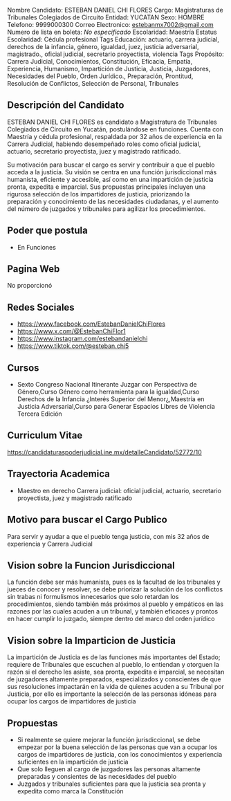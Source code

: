 Nombre Candidato: ESTEBAN DANIEL CHI FLORES
Cargo: Magistraturas de Tribunales Colegiados de Circuito
Entidad: YUCATAN
Sexo: HOMBRE
Telefono: 9999000300
Correo Electronico: estebanmx7002@gmail.com
Numero de lista en boleta: *No especificado*
Escolaridad: Maestría
Estatus Escolaridad: Cédula profesional
Tags Educación: actuario, carrera judicial, derechos de la infancia, género, igualdad, juez, justicia adversarial, magistrado., oficial judicial, secretario proyectista, violencia
Tags Propósito: Carrera Judicial, Conocimientos, Constitución, Eficacia, Empatía, Experiencia, Humanismo, Impartición de Justicia, Justicia, Juzgadores, Necesidades del Pueblo, Orden Jurídico., Preparación, Prontitud, Resolución de Conflictos, Selección de Personal, Tribunales


## Descripción del Candidato 

ESTEBAN DANIEL CHI FLORES es candidato a Magistratura de Tribunales Colegiados de Circuito en Yucatán, postulándose en funciones. Cuenta con Maestría y cédula profesional, respaldada por 32 años de experiencia en la Carrera Judicial, habiendo desempeñado roles como oficial judicial, actuario, secretario proyectista, juez y magistrado ratificado. 

Su motivación para buscar el cargo es servir y contribuir a que el pueblo acceda a la justicia. Su visión se centra en una función jurisdiccional más humanista, eficiente y accesible, así como en una impartición de justicia pronta, expedita e imparcial. Sus propuestas principales incluyen una rigurosa selección de los impartidores de justicia, priorizando la preparación y conocimiento de las necesidades ciudadanas, y el aumento del número de juzgados y tribunales para agilizar los procedimientos.


## Poder que postula

- En Funciones


## Pagina Web

No proporcionó


## Redes Sociales

- https://www.facebook.com/EstebanDanielChiFlores
- https://www.x.com/@EstebanChiFlor1
- https://www.instagram.com/estebandanielchi
- https://www.tiktok.com/@esteban.chi5


## Cursos

- Sexto Congreso Nacional Itinerante Juzgar con Perspectiva de Género,Curso Género como herramienta para la igualdad,Curso Derechos de la Infancia ¿Interés Superior del Menor¿,Maestría en Justicia Adversarial,Curso para Generar Espacios Libres de Violencia Tercera Edición


## Curriculum Vitae

https://candidaturaspoderjudicial.ine.mx/detalleCandidato/52772/10


## Trayectoria Academica

- Maestro en derecho Carrera judicial: oficial judicial, actuario, secretario proyectista, juez y magistrado ratificado


## Motivo para buscar el Cargo Publico

Para servir y ayudar a que el pueblo tenga justicia, con mis 32 años de experiencia y Carrera Judicial


## Vision sobre la Funcion Jurisdiccional

La función debe ser más humanista, pues es la facultad de los tribunales y jueces de conocer y resolver, se debe priorizar la solución de los conflictos sin trabas ni formulismos innecesarios que solo retardan los procedimientos, siendo también más próximos al pueblo y empáticos en las razones por las cuales acuden a un tribunal, y también eficaces y prontos en hacer cumplir lo juzgado, siempre dentro del marco del orden jurídico


## Vision sobre la Imparticion de Justicia

La impartición de Justicia es de las funciones más importantes del Estado; requiere de Tribunales que escuchen al pueblo, lo entiendan y otorguen la razón si el derecho les asiste, sea pronta, expedita e imparcial, se necesitan de juzgadores altamente preparados, especializados y conscientes de que sus resoluciones impactarán en la vida de quienes acuden a su Tribunal por Justicia, por ello es importante la selección de las personas idóneas para ocupar los cargos de impartidores de justicia


## Propuestas

- Si realmente se quiere mejorar la función jurisdiccional, se debe empezar por la buena selección de las personas que van a ocupar los cargos de impartidores de justicia, con los conocimientos y experiencia suficientes en la impartición de justicia
- Que solo lleguen al cargo de juzgadores las personas altamente preparadas y consientes de las necesidades del pueblo
- Juzgados y tribunales suficientes para que la justicia sea pronta y expedita como marca la Constitución

